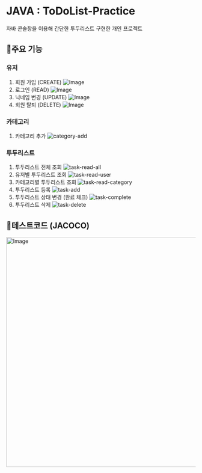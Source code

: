 # JAVA : ToDoList-Practice
자바 콘솔창을 이용해 간단한 투두리스트 구현한 개인 프로젝트

## 📍주요 기능
### 유저
1. 회원 가입 (CREATE)
![Image](https://github.com/user-attachments/assets/c6c8634f-e32c-4169-a9ea-f4d7d05cfea6)
2. 로그인 (READ)
![Image](https://github.com/user-attachments/assets/e29fe53a-2683-4bd5-9423-d0259aed65c8)
3. 닉네임 변경 (UPDATE)
![Image](https://github.com/user-attachments/assets/7b89f2c6-d8c6-415f-9316-c3a82b7b8d4b)
4. 회원 탈퇴 (DELETE)
![Image](https://github.com/user-attachments/assets/893a678a-d09a-4c29-813e-5a505d76f19a)

### 카테고리
1. 카테고리 추가
![category-add](https://github.com/user-attachments/assets/427f610e-8ee8-4fa9-b90d-41c15d50dc69)

### 투두리스트
1. 투두리스트 전체 조회
![task-read-all](https://github.com/user-attachments/assets/cbb6e729-d847-4fb4-a1f8-7263d304fa0b)
2. 유저별 투두리스트 조회
![task-read-user](https://github.com/user-attachments/assets/0e7df4fe-7985-499b-a7f2-55356ec4d92d)
3. 카테고리별 투두리스트 조회
![task-read-category](https://github.com/user-attachments/assets/d307533d-6df9-4c2b-bb0f-d372899f1bc0)
4. 투두리스트 등록
![task-add](https://github.com/user-attachments/assets/8d7386bf-5dec-41f8-8cab-57c93f4d45a2)
5. 투두리스트 상태 변경 (완료 체크)
![task-complete](https://github.com/user-attachments/assets/6fd79702-2802-4e9c-9b3c-03ebf7903ad3)
6. 투두리스트 삭제
![task-delete](https://github.com/user-attachments/assets/aa9c55de-5502-4ac2-ac80-a75cd9769708)

## 📍테스트코드 (JACOCO)
<img width="612" alt="Image" src="https://github.com/user-attachments/assets/e425ff6c-6893-448f-a2dd-33df46d8d28f" />
